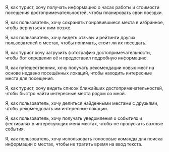 Я, как турист, хочу получать информацию о часах работы и стоимости посещения достопримечательностей, чтобы планировать свои поездки.

Я, как пользователь, хочу сохранять понравившиеся места в избранное, чтобы вернуться к ним позже.

Я, как пользователь, хочу видеть отзывы и рейтинги других пользователей о местах, чтобы понимать, стоит ли их посещать.

Я, как турист хочу загрузить фотографию достопримечательности, чтобы бот определил её и предоставил подробную информацию.

Я, как путешественник, хочу получать рекомендации новых мест на основе недавно посещённых локаций, чтобы находить интересные места для посещения.

Я, как турист, хочу видеть список ближайших достопримечательностей, чтобы быстро найти интересные места рядом со мной.

Я, как пользователь, хочу делиться найденными местами с друзьями, чтобы рекомендовать им интересные локации.

Я, как пользователь, хочу получать уведомления о событиях и фестивалях в интересующих меня местах, чтобы не пропускать важные события.

Я, как пользователь, хочу использовать голосовые команды для поиска информации о местах, чтобы не тратить время на ввод текста.
